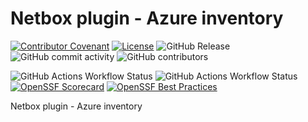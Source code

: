 # Netbox plugin - Azure inventory

[![Contributor Covenant](https://img.shields.io/badge/Contributor%20Covenant-2.1-4baaaa.svg)](https://github.com/dafneb/.github/blob/main/.github/CODE_OF_CONDUCT.md)
[![License](https://img.shields.io/badge/License-MIT-4baaaa.svg)](https://github.com/dafneb/.github/blob/main/LICENSE)
![GitHub Release](https://img.shields.io/github/v/release/dafneb/netbox-plugin-azure)
![GitHub commit activity](https://img.shields.io/github/commit-activity/w/dafneb/netbox-plugin-azure)
![GitHub contributors](https://img.shields.io/github/contributors/dafneb/netbox-plugin-azure)

![GitHub Actions Workflow Status](https://img.shields.io/github/actions/workflow/status/dafneb/netbox-plugin-azure/snyk-code-scan.yml?label=snyk-security)
![GitHub Actions Workflow Status](https://img.shields.io/github/actions/workflow/status/dafneb/netbox-plugin-azure/codeql.yml?label=CodeQL)
[![OpenSSF Scorecard](https://api.scorecard.dev/projects/github.com/dafneb/netbox-plugin-azure/badge)](https://scorecard.dev/viewer/?uri=github.com/dafneb/netbox-plugin-azure)
[![OpenSSF Best Practices](https://www.bestpractices.dev/projects/10545/badge)](https://www.bestpractices.dev/projects/10545)

Netbox plugin - Azure inventory

